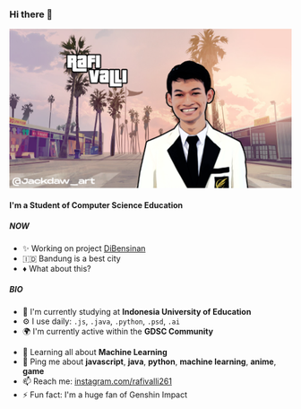 ### Hi there 👋

![Rafi Valli](images/rafivalli01.png)

#### I'm a Student of Computer Science Education

##### NOW

-  ✨ Working on project [DiBensinan][dibensinan]
-  🇮🇩 Bandung is a best city
-  ♦️ What about this?

##### BIO

-  🏢 I'm currently studying at **Indonesia University of Education**
-  ⚙️ I use daily: `.js`, `.java`, `.python`, `.psd`, `.ai`
-  🌍 I'm currently active within the **GDSC Community**
<!-- - 💅 Designed:  -->
-  🌱 Learning all about **Machine Learning**
-  💬 Ping me about **javascript**, **java**, **python**, **machine learning**, **anime**, **game**
-  📫 Reach me: [instagram.com/rafivalli261][ig]
-  ⚡️ Fun fact: I'm a huge fan of Genshin Impact

<!-- Markdown Links and Images -->

[ig]: https://instagram.com/rafivalli261
[dibensinan]: https://github.com/rafivalli261/login-DiBensinan
[rafivalli]: images/rafivalli261.png
[rafi-github]: https://github.com/rafivalli261
